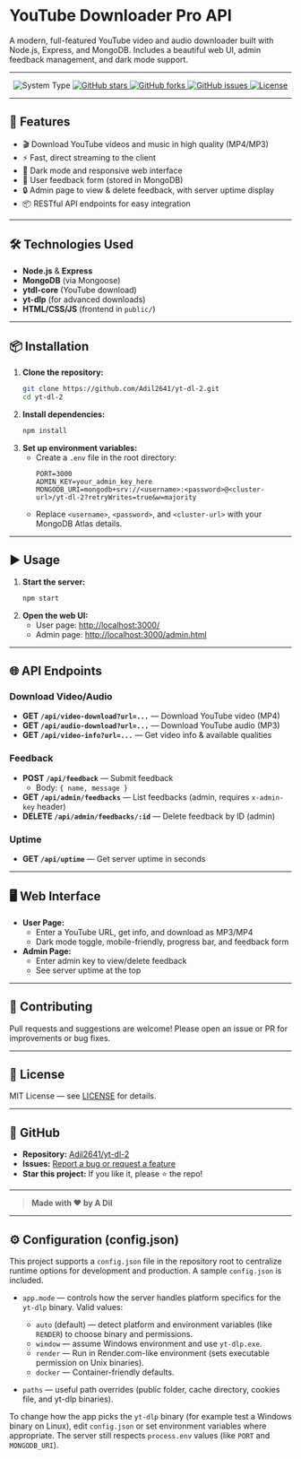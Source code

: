 # YouTube Downloader Pro API

A modern, full-featured YouTube video and audio downloader built with Node.js, Express, and MongoDB. Includes a beautiful web UI, admin feedback management, and dark mode support.

---

<p align="center">
  <img src="https://img.shields.io/badge/Platform-Windows%20%7C%20Linux%20%7C%20macOS-blue?logo=windows&logoColor=white" alt="System Type">
  <a href="https://github.com/Adil2641/yt-dl-2">
    <img src="https://img.shields.io/github/stars/Adil2641/yt-dl-2?style=social" alt="GitHub stars">
  </a>
  <a href="https://github.com/Adil2641/yt-dl-2">
    <img src="https://img.shields.io/github/forks/Adil2641/yt-dl-2?style=social" alt="GitHub forks">
  </a>
  <a href="https://github.com/Adil2641/yt-dl-2">
    <img src="https://img.shields.io/github/issues/Adil2641/yt-dl-2" alt="GitHub issues">
  </a>
  <a href="https://github.com/Adil2641/yt-dl-2/blob/main/LICENSE">
    <img src="https://img.shields.io/github/license/Adil2641/yt-dl-2" alt="License">
  </a>
</p>

---

## 🚀 Features

- 🎬 Download YouTube videos and music in high quality (MP4/MP3)
- ⚡ Fast, direct streaming to the client
- 🌙 Dark mode and responsive web interface
- 📝 User feedback form (stored in MongoDB)
- 🔒 Admin page to view & delete feedback, with server uptime display
- 📦 RESTful API endpoints for easy integration

---

## 🛠️ Technologies Used

- **Node.js** & **Express**
- **MongoDB** (via Mongoose)
- **ytdl-core** (YouTube download)
- **yt-dlp** (for advanced downloads)
- **HTML/CSS/JS** (frontend in `public/`)

---

## 📦 Installation

1. **Clone the repository:**
   ```sh
   git clone https://github.com/Adil2641/yt-dl-2.git
   cd yt-dl-2
   ```
2. **Install dependencies:**
   ```sh
   npm install
   ```
3. **Set up environment variables:**
   - Create a `.env` file in the root directory:
     ```env
     PORT=3000
     ADMIN_KEY=your_admin_key_here
     MONGODB_URI=mongodb+srv://<username>:<password>@<cluster-url>/yt-dl-2?retryWrites=true&w=majority
     ```
   - Replace `<username>`, `<password>`, and `<cluster-url>` with your MongoDB Atlas details.

---

## ▶️ Usage

1. **Start the server:**
   ```sh
   npm start
   ```
2. **Open the web UI:**
   - User page: [http://localhost:3000/](http://localhost:3000/)
   - Admin page: [http://localhost:3000/admin.html](http://localhost:3000/admin.html)

---

## 🌐 API Endpoints

### Download Video/Audio
- **GET `/api/video-download?url=...`** — Download YouTube video (MP4)
- **GET `/api/audio-download?url=...`** — Download YouTube audio (MP3)
- **GET `/api/video-info?url=...`** — Get video info & available qualities

### Feedback
- **POST `/api/feedback`** — Submit feedback
  - Body: `{ name, message }`
- **GET `/api/admin/feedbacks`** — List feedbacks (admin, requires `x-admin-key` header)
- **DELETE `/api/admin/feedbacks/:id`** — Delete feedback by ID (admin)

### Uptime
- **GET `/api/uptime`** — Get server uptime in seconds

---

## 🖥️ Web Interface

- **User Page:**
  - Enter a YouTube URL, get info, and download as MP3/MP4
  - Dark mode toggle, mobile-friendly, progress bar, and feedback form
- **Admin Page:**
  - Enter admin key to view/delete feedback
  - See server uptime at the top

---

## 🤝 Contributing

Pull requests and suggestions are welcome! Please open an issue or PR for improvements or bug fixes.

---

## 📄 License

MIT License — see [LICENSE](./LICENSE) for details.

---

## 📣 GitHub

- **Repository:** [Adil2641/yt-dl-2](https://github.com/Adil2641/yt-dl-2)
- **Issues:** [Report a bug or request a feature](https://github.com/Adil2641/yt-dl-2/issues)
- **Star this project:** If you like it, please ⭐️ the repo!

---

> **Made with ❤️ by A Dil**

---

## ⚙️ Configuration (config.json)

This project supports a `config.json` file in the repository root to centralize runtime options for development and production. A sample `config.json` is included.

- `app.mode` — controls how the server handles platform specifics for the `yt-dlp` binary. Valid values:
  - `auto` (default) — detect platform and environment variables (like `RENDER`) to choose binary and permissions.
  - `window` — assume Windows environment and use `yt-dlp.exe`.
  - `render` — Run in Render.com-like environment (sets executable permission on Unix binaries).
  - `docker` — Container-friendly defaults.

- `paths` — useful path overrides (public folder, cache directory, cookies file, and yt-dlp binaries).

To change how the app picks the `yt-dlp` binary (for example test a Windows binary on Linux), edit `config.json` or set environment variables where appropriate. The server still respects `process.env` values (like `PORT` and `MONGODB_URI`).
